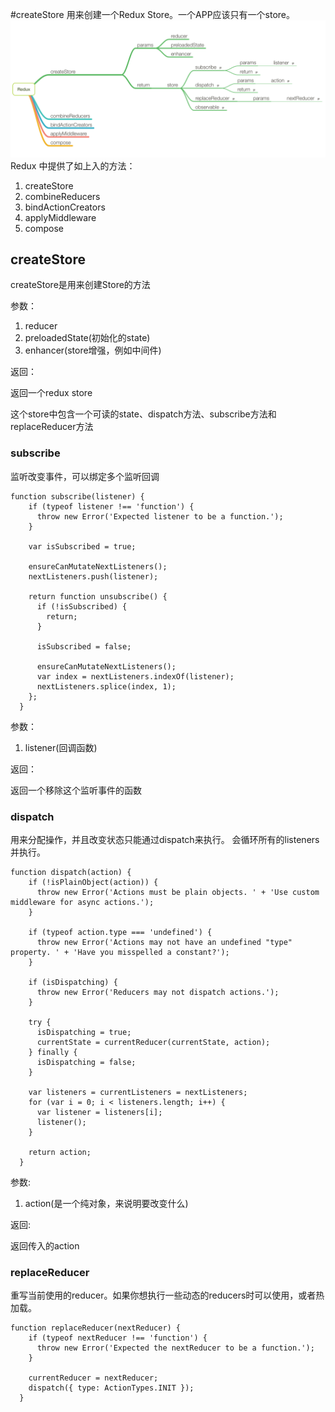 #createStore
用来创建一个Redux Store。一个APP应该只有一个store。
![Alt text](redux.png)
Redux 中提供了如上入的方法：
1. createStore
2. combineReducers
3. bindActionCreators
4. applyMiddleware
5. compose

## createStore
createStore是用来创建Store的方法

参数：
1. reducer
2. preloadedState(初始化的state)
3. enhancer(store增强，例如中间件)

返回：

返回一个redux store

这个store中包含一个可读的state、dispatch方法、subscribe方法和replaceReducer方法

### subscribe
监听改变事件，可以绑定多个监听回调
```
function subscribe(listener) {
    if (typeof listener !== 'function') {
      throw new Error('Expected listener to be a function.');
    }

    var isSubscribed = true;

    ensureCanMutateNextListeners();
    nextListeners.push(listener);

    return function unsubscribe() {
      if (!isSubscribed) {
        return;
      }

      isSubscribed = false;

      ensureCanMutateNextListeners();
      var index = nextListeners.indexOf(listener);
      nextListeners.splice(index, 1);
    };
  }
```

参数：
1. listener(回调函数)

返回：

返回一个移除这个监听事件的函数


### dispatch
用来分配操作，并且改变状态只能通过dispatch来执行。
会循环所有的listeners并执行。
```
function dispatch(action) {
    if (!isPlainObject(action)) {
      throw new Error('Actions must be plain objects. ' + 'Use custom middleware for async actions.');
    }

    if (typeof action.type === 'undefined') {
      throw new Error('Actions may not have an undefined "type" property. ' + 'Have you misspelled a constant?');
    }

    if (isDispatching) {
      throw new Error('Reducers may not dispatch actions.');
    }

    try {
      isDispatching = true;
      currentState = currentReducer(currentState, action);
    } finally {
      isDispatching = false;
    }

    var listeners = currentListeners = nextListeners;
    for (var i = 0; i < listeners.length; i++) {
      var listener = listeners[i];
      listener();
    }

    return action;
  }
```
参数:
1. action(是一个纯对象，来说明要改变什么)

返回:

返回传入的action

### replaceReducer
重写当前使用的reducer。如果你想执行一些动态的reducers时可以使用，或者热加载。
```
function replaceReducer(nextReducer) {
    if (typeof nextReducer !== 'function') {
      throw new Error('Expected the nextReducer to be a function.');
    }

    currentReducer = nextReducer;
    dispatch({ type: ActionTypes.INIT });
  }
```


